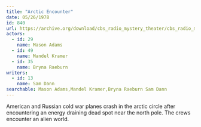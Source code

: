 ```yaml
---
title: "Arctic Encounter"
date: 05/26/1978
id: 840
url: https://archive.org/download/cbs_radio_mystery_theater/cbs_radio_mystery_theater-0801-0850.zip/cbs_radio_mystery_theater-0801-0850%2Fcbsrmt_0840_arctic_encounter.mp3
actors:  
  - id: 29
    name: Mason Adams  
  - id: 49
    name: Mandel Kramer  
  - id: 35
    name: Bryna Raeburn
writers:  
  - id: 13
    name: Sam Dann
searchable: Mason Adams,Mandel Kramer,Bryna Raeburn Sam Dann
---
```

American and Russian cold war planes crash in the arctic circle after encountering an energy draining dead spot near the north pole. The crews encounter an alien world.